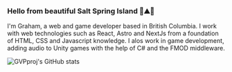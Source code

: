### Hello from beautiful Salt Spring Island 🌲⛰️🌊

I'm Graham, a web and game developer based in British Columbia.  I work with web technologies such as React, Astro and NextJs from a foundation of HTML, CSS and Javascript knowledge.  I alos work in game development, adding audio to Unity games with the help of C# and the FMOD middleware.

![GVPproj's GitHub stats](https://github-readme-stats.vercel.app/api?username=GVPproj&count_private=true)


<!--
**GVPproj/GVPproj** is a ✨ _special_ ✨ repository because its `README.md` (this file) appears on your GitHub profile.

Here are some ideas to get you started:

- 🔭 I’m currently working on ...
- 🌱 I’m currently learning ...
- 👯 I’m looking to collaborate on ...
- 🤔 I’m looking for help with ...
- 💬 Ask me about ...
- 📫 How to reach me: ...
- 😄 Pronouns: ...
- ⚡ Fun fact: ...
-->
